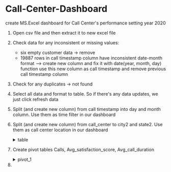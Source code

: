 # Call-Center-Dashboard
create MS.Excel dashboard for Call Center's performance
setting year 2020

1. Open csv file and then extract it to new excel file
2. Check data for any inconsistent or missing values:
	- six empty customer data -> remove
	- 19887 rows in call timestamp column have inconsistent date-month format --> create new column and fix it with date(year, month, day) function
		use this new column as call timestamp and remove previous call timestamp column
    
3. Check for any duplicates -> not found
4. Select all data and format to table. So if there's any data updates, we just click refresh data
5. Split (and create new column) from call timestamp into day and month column. Use them as time filter in our dashboard
6. Split (and create new column) from call_center to city2 and state2. Use them as call center location in our dashboard

    <details>
    <summary>table</summary>
    <img src="https://github.com/mas-tono/Call-Center-Dashboard/blob/main/image/table.jpg"
    </details>
  
7. Create pivot tables Calls, Avg_satisfaction_score, Avg_call_duration
      
    <details>
    <summary>pivot_1</summary>
    <img src="https://github.com/mas-tono/Call-Center-Dashboard/blob/main/image/calls%2C%20avg_satisfaction_score%2C%20avg_call_duration.jpg"
    </details>

8.       
